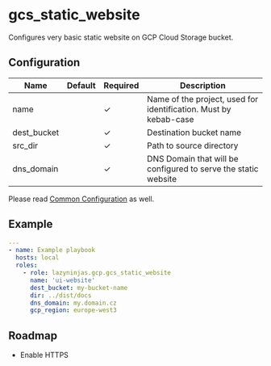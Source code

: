 # gcs_static_website

Configures very basic static website on GCP Cloud Storage bucket.

## Configuration

| Name        | Default | Required | Description              |
|-------------|---------|----------|--------------------------|
| name        |         | ✓        | Name of the project, used for identification. Must by kebab-case |
| dest_bucket |         | ✓        | Destination bucket name  |
| src_dir     |         | ✓        | Path to source directory |
| dns_domain  |         | ✓        | DNS Domain that will be configured to serve the static website |


Please read [Common Configuration](../../README.md#common-configuration) as well.

## Example

```YAML
---
- name: Example playbook
  hosts: local
  roles:
    - role: lazyninjas.gcp.gcs_static_website
      name: 'ui-website'
      dest_bucket: my-bucket-name
      dir: ../dist/docs
      dns_domain: my.domain.cz
      gcp_region: europe-west3
```

## Roadmap

* Enable HTTPS
